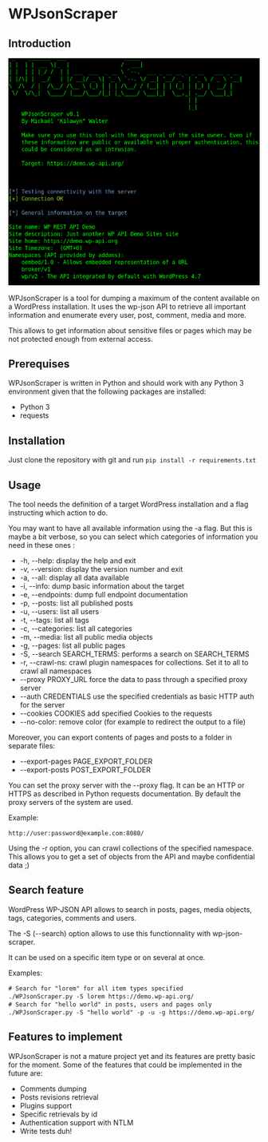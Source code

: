 # WPJsonScraper

## Introduction

![WPJsonScraper capture](doc/WPJsonScraperCapture.png)

WPJsonScraper is a tool for dumping a maximum of the content available on a
WordPress installation. It uses the wp-json API to retrieve all important
information and enumerate every user, post, comment, media and more.

This allows to get information about sensitive files or pages which may be not
protected enough from external access.

## Prerequises

WPJsonScraper is written in Python and should work with any Python 3
environment given that the following packages are installed:

* Python 3
* requests

## Installation

Just clone the repository with git and run `pip install -r requirements.txt`

## Usage

The tool needs the definition of a target WordPress installation and a flag
instructing which action to do.

You may want to have all available information using the -a flag. But this is
maybe a bit verbose, so you can select which categories of information you need
in these ones :

* -h, --help: display the help and exit
* -v, --version: display the version number and exit
* -a, --all: display all data available
* -i, --info: dump basic information about the target
* -e, --endpoints: dump full endpoint documentation
* -p, --posts: list all published posts
* -u, --users: list all users
* -t, --tags: list all tags
* -c, --categories: list all categories
* -m, --media: list all public media objects
* -g, --pages: list all public pages
* -S, --search SEARCH_TERMS: performs a search on SEARCH_TERMS
* -r, --crawl-ns: crawl plugin namespaces for collections. Set it to all to
crawl all namespaces
* --proxy PROXY_URL force the data to pass through a specified proxy server
* --auth CREDENTIALS use the specified credentials as basic HTTP auth for the
server
* --cookies COOKIES add specified Cookies to the requests
* --no-color: remove color (for example to redirect the output to a file)

Moreover, you can export contents of pages and posts to a folder in separate
files:

* --export-pages PAGE_EXPORT_FOLDER
* --export-posts POST_EXPORT_FOLDER

You can set the proxy server with the --proxy flag. It can be an HTTP or HTTPS
as described in Python requests documentation. By default the proxy servers of
the system are used.

Example:

    http://user:password@example.com:8080/

Using the -r option, you can crawl collections of the specified namespace. This
allows you to get a set of objects from the API and maybe confidential data ;)

## Search feature

WordPress WP-JSON API allows to search in posts, pages, media objects, tags, 
categories, comments and users.

The -S (--search) option allows to use this functionnality with 
wp-json-scraper.

It can be used on a specific item type or on several at once.

Examples:

    # Search for "lorem" for all item types specified
    ./WPJsonScraper.py -S lorem https://demo.wp-api.org/
    # Search for "hello world" in posts, users and pages only
    ./WPJsonScraper.py -S "hello world" -p -u -g https://demo.wp-api.org/

## Features to implement

WPJsonScraper is not a mature project yet and its features are pretty basic for
the moment. Some of the features that could be implemented in the future are:

* Comments dumping
* Posts revisions retrieval
* Plugins support
* Specific retrievals by id
* Authentication support with NTLM
* Write tests duh!
